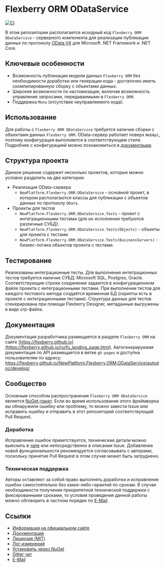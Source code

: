 # Flexberry ORM ODataService

[![CI](https://github.com/Flexberry/NewPlatform.Flexberry.ORM.ODataService/actions/workflows/build.yml/badge.svg)](https://github.com/Flexberry/NewPlatform.Flexberry.ORM.ODataService/actions/workflows/build.yml)

В этом репозитории располагается исходный код `Flexberry ORM ODataService` - серверного компонента для реализации публикации данных по протоколу [OData V4](http://www.odata.org/) для Microsoft .NET Framework и .NET Core.

## Ключевые особенности

* Возможность публикации модели данных `Flexberry ORM` без необходимости доработки или генерации кода - достаточно иметь скомпилированную сборку с объектами данных.
* Широкие возможности по кастомизации, включая возможность управления запросами, передаваемыми в `Flexberry ORM`.
* Поддержка `Mono` (отсутствие неуправляемого кода).

## Использование

Для работы с `Flexberry ORM ODataService` требуется наличие сборки с объектами данных `Flexberry ORM`. OData-сервер работает поверх `WebApi`, поэтому конфигурация выполняется в соответствующем стиле. Подробнее с конфигурацией можно познакомиться в [документации](https://flexberry.github.io/ru/flexberry-o-r-m-o-data-service.html).

## Структура проекта

Данное решение содержит несколько проектов, которые можно условно разделить на две категории:

* Реализация OData-сервера
  * `NewPlatform.Flexberry.ORM.ODataService` - основной проект, в котором располагаются классы для публикации с объектов данных по протоколу `OData`.
* Проекты для тестов
  * `NewPlatform.Flexberry.ORM.ODataService.Tests` - проект с интеграционными тестами (для их исполнения требуются различные СУБД).
  * `NewPlatform.Flexberry.ORM.ODataService.Tests(Objects)` - объекты для проекта с тестами
  * `NewPlatform.Flexberry.ORM.ODataService.Tests(BusinessServers)` - бизнес-логика объектов проекта с тестами.

## Тестирование

Реализованы интеграционные тесты. Для выполнения интеграционных тестов требуется наличие СУБД: Microsoft SQL, Postgres, Oracle. Соответствующие строки соединения задаются в конфигурационном файле проекта с интеграционными тестами. При выполнении тестов для каждого тестового метода создаётся временная БД (скрипты есть в проекте с интеграционными тестами). Структура данных для тестов сгенерирована при помощи Flexberry Designer, метаданные выгружены в виде crp-файла.

## Документация

Документация разработчика размещается в разделе `Flexberry ORM` на сайте [https://flexberry.github.io](https://flexberry.github.io/ru/fo_landing_page.html).
Автогенерируемая документация по API размещается в ветке `gh-pages` и доступна пользователям по адресу: https://flexberry.github.io/NewPlatform.Flexberry.ORM.ODataService/autodoc/develop/

## Сообщество

Основным способом распространения `Flexberry ORM ODataService` является [NuGet-пакет](https://www.nuget.org/packages/NewPlatform.Flexberry.ORM.ODataService). Если во время использования этого фреймворка вы обнаружили ошибку или проблему, то можно завести Issue или исправить ошибку и отправить в этот репозиторий соответствующий Pull Request.

### Доработка

Исправление ошибок приветствуется, технические детали можно выяснить в [чате](https://t.me/flexberry) или непосредственно в описании Issue.
Добавление новой функциональности рекомендуется согласовывать с авторами, поскольку принятие Pull Request в этом случае может быть затруднено.

### Техническая поддержка

Авторы оставляют за собой право выполнять доработки и исправление ошибок самостоятельно без каких-либо гарантий по срокам. В случае необходимости получения приоритетной технической поддержки с фиксированными сроками, то условия проведения данной работы можно обговорить в частном порядке по [E-Mail](mailto:mail@flexberry.net).

## Ссылки

* [Информация на официальном сайте](http://flexberry.ru/FlexberryORM)
* [Документация](https://flexberry.github.io/ru/fo_landing_page.html)
* [Лицензия (MIT)](LICENSE.md)
* [Лог изменений](CHANGELOG.md)
* [Установить через NuGet](https://www.nuget.org/packages/NewPlatform.Flexberry.ORM.ODataService)
* [Gitter чат](https://gitter.im/Flexberry/PlatformDevelopment)
* [E-Mail](mailto:mail@flexberry.net)
